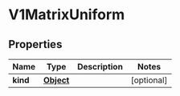 

# V1MatrixUniform

## Properties

Name | Type | Description | Notes
------------ | ------------- | ------------- | -------------
**kind** | [**Object**](.md) |  |  [optional]




